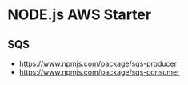 # NODE.js AWS Starter

## SQS

- https://www.npmjs.com/package/sqs-producer
- https://www.npmjs.com/package/sqs-consumer
